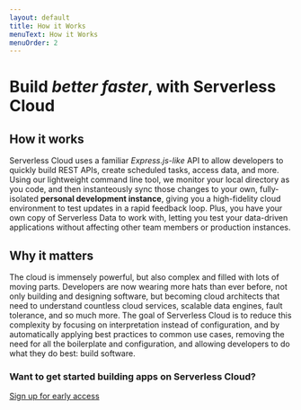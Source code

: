 ```yaml
---
layout: default
title: How it Works
menuText: How it Works
menuOrder: 2
---
```


# Build _better faster_, with Serverless Cloud

## How it works

Serverless Cloud uses a familiar _Express.js-like_ API to allow developers to quickly build REST APIs, create scheduled tasks, access data, and more. Using our lightweight command line tool, we monitor your local directory as you code, and then instanteously sync those changes to your own, fully-isolated **personal development instance**, giving you a high-fidelity cloud environment to test updates in a rapid feedback loop. Plus, you have your own copy of Serverless Data to work with, letting you test your data-driven applications without affecting other team members or production instances.

## Why it matters

The cloud is immensely powerful, but also complex and filled with lots of moving parts. Developers are now wearing more hats than ever before, not only building and designing software, but becoming cloud architects that need to understand countless cloud services, scalable data engines, fault tolerance, and so much more. The goal of Serverless Cloud is to reduce this complexity by focusing on interpretation instead of configuration, and by automatically applying best practices to common use cases, removing the need for all the boilerplate and configuration, and allowing developers to do what they do best: build software.

### Want to get started building apps on Serverless Cloud?

[Sign up for early access](https://www.serverless.com/cloud)
